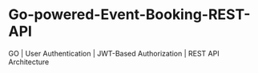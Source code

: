 # Go-powered-Event-Booking-REST-API
GO | User Authentication | JWT-Based Authorization | REST API Architecture

